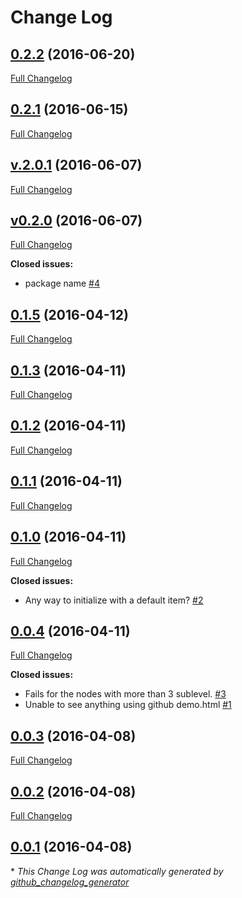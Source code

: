 # Change Log

## [0.2.2](https://github.com/matjas/angular-nested-combobox/tree/0.2.2) (2016-06-20)
[Full Changelog](https://github.com/matjas/angular-nested-combobox/compare/0.2.1...0.2.2)

## [0.2.1](https://github.com/matjas/angular-nested-combobox/tree/0.2.1) (2016-06-15)
[Full Changelog](https://github.com/matjas/angular-nested-combobox/compare/v.2.0.1...0.2.1)

## [v.2.0.1](https://github.com/matjas/angular-nested-combobox/tree/v.2.0.1) (2016-06-07)
[Full Changelog](https://github.com/matjas/angular-nested-combobox/compare/v0.2.0...v.2.0.1)

## [v0.2.0](https://github.com/matjas/angular-nested-combobox/tree/v0.2.0) (2016-06-07)
[Full Changelog](https://github.com/matjas/angular-nested-combobox/compare/0.1.5...v0.2.0)

**Closed issues:**

- package name [\#4](https://github.com/matjas/angular-nested-combobox/issues/4)

## [0.1.5](https://github.com/matjas/angular-nested-combobox/tree/0.1.5) (2016-04-12)
[Full Changelog](https://github.com/matjas/angular-nested-combobox/compare/0.1.3...0.1.5)

## [0.1.3](https://github.com/matjas/angular-nested-combobox/tree/0.1.3) (2016-04-11)
[Full Changelog](https://github.com/matjas/angular-nested-combobox/compare/0.1.2...0.1.3)

## [0.1.2](https://github.com/matjas/angular-nested-combobox/tree/0.1.2) (2016-04-11)
[Full Changelog](https://github.com/matjas/angular-nested-combobox/compare/0.1.1...0.1.2)

## [0.1.1](https://github.com/matjas/angular-nested-combobox/tree/0.1.1) (2016-04-11)
[Full Changelog](https://github.com/matjas/angular-nested-combobox/compare/0.1.0...0.1.1)

## [0.1.0](https://github.com/matjas/angular-nested-combobox/tree/0.1.0) (2016-04-11)
[Full Changelog](https://github.com/matjas/angular-nested-combobox/compare/0.0.4...0.1.0)

**Closed issues:**

- Any way to initialize with a default item? [\#2](https://github.com/matjas/angular-nested-combobox/issues/2)

## [0.0.4](https://github.com/matjas/angular-nested-combobox/tree/0.0.4) (2016-04-11)
[Full Changelog](https://github.com/matjas/angular-nested-combobox/compare/0.0.3...0.0.4)

**Closed issues:**

- Fails for the nodes with more than 3 sublevel. [\#3](https://github.com/matjas/angular-nested-combobox/issues/3)
- Unable to see anything using github demo.html [\#1](https://github.com/matjas/angular-nested-combobox/issues/1)

## [0.0.3](https://github.com/matjas/angular-nested-combobox/tree/0.0.3) (2016-04-08)
[Full Changelog](https://github.com/matjas/angular-nested-combobox/compare/0.0.2...0.0.3)

## [0.0.2](https://github.com/matjas/angular-nested-combobox/tree/0.0.2) (2016-04-08)
[Full Changelog](https://github.com/matjas/angular-nested-combobox/compare/0.0.1...0.0.2)

## [0.0.1](https://github.com/matjas/angular-nested-combobox/tree/0.0.1) (2016-04-08)


\* *This Change Log was automatically generated by [github_changelog_generator](https://github.com/skywinder/Github-Changelog-Generator)*
